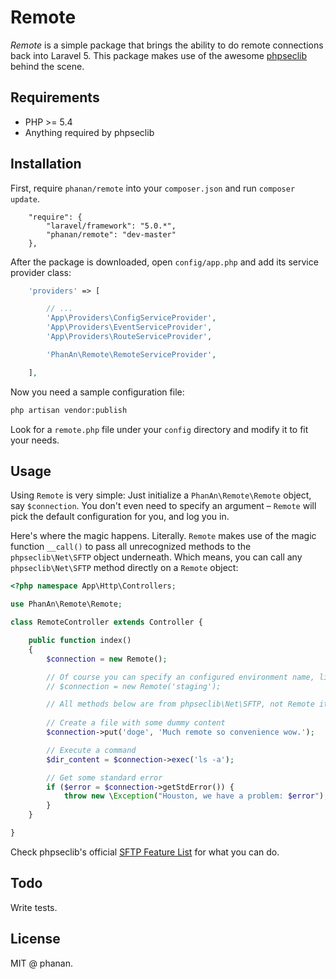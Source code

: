 # Remote

*Remote* is a simple package that brings the ability to do remote connections back into Laravel 5. This package makes use of the awesome [phpseclib](https://github.com/phpseclib/phpseclib) behind the scene.

## Requirements

* PHP >= 5.4
* Anything required by phpseclib

## Installation

First, require `phanan/remote` into your `composer.json` and run `composer update`.

``` 
    "require": {
        "laravel/framework": "5.0.*",
        "phanan/remote": "dev-master"
    },
```

After the package is downloaded, open `config/app.php` and add its service provider class:

``` php
    'providers' => [

        // ...
        'App\Providers\ConfigServiceProvider',
        'App\Providers\EventServiceProvider',
        'App\Providers\RouteServiceProvider',

        'PhanAn\Remote\RemoteServiceProvider',

    ],
```

Now you need a sample configuration file:

``` bash
php artisan vendor:publish
```

Look for a `remote.php` file under your `config` directory and modify it to fit your needs.


## Usage

Using `Remote` is very simple: Just initialize a `PhanAn\Remote\Remote` object, say `$connection`. You don't even need to specify an argument – `Remote` will pick the default configuration for you, and log you in.

Here's where the magic happens. Literally. `Remote` makes use of the magic function `__call()` to pass all unrecognized methods to the `phpseclib\Net\SFTP` object underneath. Which means, you can call any `phpseclib\Net\SFTP` method directly on a `Remote` object:

``` php
<?php namespace App\Http\Controllers;

use PhanAn\Remote\Remote;

class RemoteController extends Controller {

    public function index()
    {
        $connection = new Remote();

        // Of course you can specify an configured environment name, like this
        // $connection = new Remote('staging');

        // All methods below are from phpseclib\Net\SFTP, not Remote itself
        
        // Create a file with some dummy content
        $connection->put('doge', 'Much remote so convenience wow.');

        // Execute a command
        $dir_content = $connection->exec('ls -a');

        // Get some standard error
        if ($error = $connection->getStdError()) {
            throw new \Exception("Houston, we have a problem: $error");
        }
    }

}

```

Check phpseclib's official [SFTP Feature List](http://phpseclib.sourceforge.net/sftp/intro.html) for what you can do.

## Todo

Write tests.

## License

MIT @ phanan.
